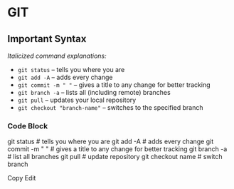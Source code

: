 # GIT

## **Important Syntax**

*Italicized command explanations:*

* `git status` – tells you where you are  
* `git add -A` – adds every change  
* `git commit -m " "` – gives a title to any change for better tracking  
* `git branch -a` – lists all (including remote) branches  
* `git pull` – updates your local repository  
* `git checkout "branch-name"` – switches to the specified branch

### Code Block

git status # tells you where you are
git add -A # adds every change
git commit -m " " # gives a title to any change for better tracking
git branch -a # list all branches
git pull # update repository
git checkout name # switch branch

Copy
Edit
